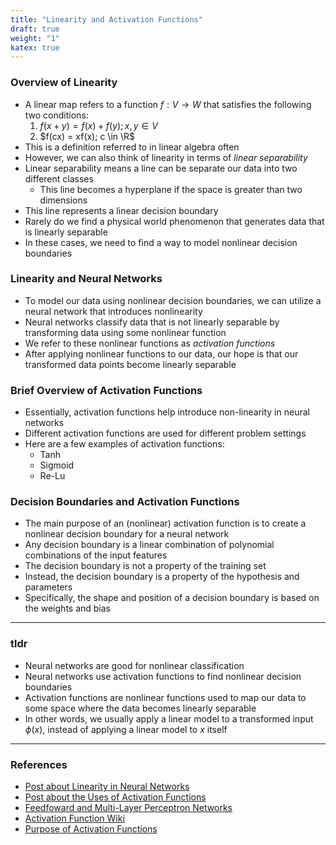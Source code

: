 ```yaml
---
title: "Linearity and Activation Functions"
draft: true
weight: "1"
katex: true
---
```


### Overview of Linearity
- A linear map refers to a function $f : V \to W$ that satisfies the following two conditions:
	1. $f(x+y) = f(x) + f(y); x,y \in V$
	2. $f(cx) = xf(x); c \in \R$
- This is a definition referred to in linear algebra often
- However, we can also think of linearity in terms of *linear separability*
- Linear separability means a line can be separate our data into two different classes
	- This line becomes a hyperplane if the space is greater than two dimensions
- This line represents a linear decision boundary
- Rarely do we find a physical world phenomenon that generates data that is linearly separable
- In these cases, we need to find a way to model nonlinear decision boundaries

### Linearity and Neural Networks
- To model our data using nonlinear decision boundaries, we can utilize a neural network that introduces nonlinearity
- Neural networks classify data that is not linearly separable by transforming data using some nonlinear function
- We refer to these nonlinear functions as *activation functions*
- After applying nonlinear functions to our data, our hope is that our transformed data points become linearly separable

### Brief Overview of Activation Functions
- Essentially, activation functions help introduce non-linearity in neural networks
- Different activation functions are used for different problem settings
- Here are a few examples of activation functions:
	- Tanh
	- Sigmoid
	- Re-Lu

### Decision Boundaries and Activation Functions
- The main purpose of an (nonlinear) activation function is to create a nonlinear decision boundary for a neural network
- Any decision boundary is a linear combination of polynomial combinations of the input features
- The decision boundary is not a property of the training set
- Instead, the decision boundary is a property of the hypothesis and parameters
- Specifically, the shape and position of a decision boundary is based on the weights and bias

---

### tldr
- Neural networks are good for nonlinear classification
- Neural networks use activation functions to find nonlinear decision boundaries
- Activation functions are nonlinear functions used to map our data to some space where the data becomes linearly separable
- In other words, we usually apply a linear model to a transformed input $\phi(x)$, instead of applying a linear model to $x$ itself

---

### References
- [Post about Linearity in Neural Networks](https://ai.stackexchange.com/a/5494)
- [Post about the Uses of Activation Functions](https://ai.stackexchange.com/a/5521)
- [Feedfoward and Multi-Layer Perceptron Networks](http://www.deeplearningbook.org/contents/mlp.html)
- [Activation Function Wiki](https://en.wikipedia.org/wiki/Activation_function)
- [Purpose of Activation Functions](https://stats.stackexchange.com/a/236386)
